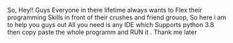 So, 
Hey!! 
Guys Everyone in there lifetime always wants to Flex their programming Skills in front of their crushes and friend grouop, So here i am to help you guys out 
All you need is any IDE which Supports python 3.8 then copy paste the whole programm and RUN it .
Thank me later
